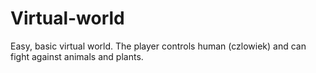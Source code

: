 # Virtual-world
Easy, basic virtual world. The player controls human (czlowiek) and can fight against animals and plants.
